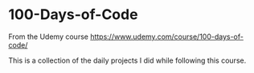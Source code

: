 # 100-Days-of-Code
From the Udemy course https://www.udemy.com/course/100-days-of-code/

This is a collection of the daily projects I did while following this course.
